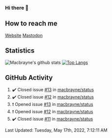### Hi there 👋
## How to reach me
[Website](https://macbrayne.de)
[Mastodon](https://norden.social/@florentin)
<!--
Missing: Email
-->
## Statistics
![Macbrayne's github stats](https://github-readme-stats.vercel.app/api?username=macbrayne&count_private=true&show_icons=true&hide_rank=true&custom_title=macbrayne's%20GitHub%20Stats)
[![Top Langs](https://github-readme-stats.vercel.app/api/top-langs/?username=macbrayne&exclude_repo=liftron&layout=compact)](https://github.com/anuraghazra/github-readme-stats)
## GitHub Activity

<!--RECENT_ACTIVITY:start-->
1. ✔️ Closed issue [#13](https://github.com/macbrayne/status/issues/13) in [macbrayne/status](https://github.com/macbrayne/status)
2. ✔️ Closed issue [#12](https://github.com/macbrayne/status/issues/12) in [macbrayne/status](https://github.com/macbrayne/status)
3. ❗️ Opened issue [#13](https://github.com/macbrayne/status/issues/13) in [macbrayne/status](https://github.com/macbrayne/status)
4. ❗️ Opened issue [#12](https://github.com/macbrayne/status/issues/12) in [macbrayne/status](https://github.com/macbrayne/status)
5. ✔️ Closed issue [#11](https://github.com/macbrayne/status/issues/11) in [macbrayne/status](https://github.com/macbrayne/status)
<!--RECENT_ACTIVITY:end-->

<!--RECENT_ACTIVITY:last_update-->
Last Updated: Tuesday, May 17th, 2022, 7:12:11 AM
<!--RECENT_ACTIVITY:last_update_end-->


<!--
**macbrayne/macbrayne** is a ✨ _special_ ✨ repository because its `README.md` (this file) appears on your GitHub profile.

Here are some ideas to get you started:

- 🔭 I’m currently working on ...
- 🌱 I’m currently learning ...
- 👯 I’m looking to collaborate on ...
- 🤔 I’m looking for help with ...
- 💬 Ask me about ...
- 📫 How to reach me: ...
- 😄 Pronouns: ...
- ⚡ Fun fact: ...
-->
